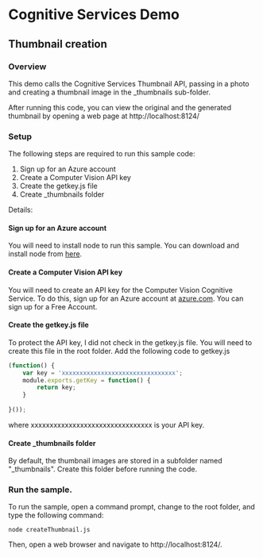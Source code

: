 # Cognitive Services Demo
## Thumbnail creation

### Overview
This demo calls the Cognitive Services Thumbnail API, passing in a photo and creating a thumbnail image in the _thumbnails sub-folder. 

After running this code, you can view the original and the generated thumbnail by opening a web page at http://localhost:8124/

### Setup

The following steps are required to run this sample code:

1. Sign up for an Azure account
2. Create a Computer Vision API key
3. Create the getkey.js file
4. Create _thumbnails folder

Details:

#### Sign up for an Azure account
You will need to install node to run this sample. You can download and install node from [here](https://nodejs.org/).

#### Create a Computer Vision API key
You will need to create an API key for the Computer Vision Cognitive Service. To do this, sign up for an Azure account at [azure.com](http://azure.com). You can sign up for a Free Account.

#### Create the getkey.js file
To protect the API key, I did not check in the getkey.js file. You will need to create this file in the root folder. Add the following code to getkey.js

```javascript
(function() {
    var key = 'xxxxxxxxxxxxxxxxxxxxxxxxxxxxxxxx';
    module.exports.getKey = function() {
        return key;
    }
    
}());
```

where xxxxxxxxxxxxxxxxxxxxxxxxxxxxxxxx is your API key.

#### Create _thumbnails folder

By default, the thumbnail images are stored in a subfolder named "_thumbnails". Create this folder before running the code.

### Run the sample.

To run the sample, open a command prompt, change to the root folder, and type the following command:

```
node createThumbnail.js
```

Then, open a web browser and navigate to http://localhost:8124/.
